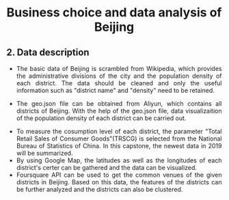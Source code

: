 # <center>Business choice and data analysis of Beijing</center>

## 2. Data description

* <div style="text-align: justify"> The basic data of Beijing is scrambled from Wikipedia, which provides the administrative divisions of the city and the population density of each district. The data should be cleaned and only the useful information such as "district name" and "density" need to be retained.</div>

- <div style="text-align: justify">The geo.json file can be obtained from Aliyun, which contains all districts of Beijing. With the help of the geo.json file, data visualizaition of the population density of each district can be carried out.  </div>

* <div style="text-align: justify">To measure the cosumption level of each district, the parameter "Total Retail Sales of Consumer Goods"(TRSCG) is selected from the National Bureau of Statistics of China. In this capstone, the newest data in 2019 will be summarized.</div>

* <div style="text-align: justify">By using Google Map, the latitudes as well as the longitudes of each district's certer can be gathered and the data can be visualized.</div>

* <div style="text-align: justify">Foursquare API can be used to get the common venues of the given districts in Beijing. Based on this data, the features of the districts can be further analyzed and the districts can also be clustered.</div>


```python

```
